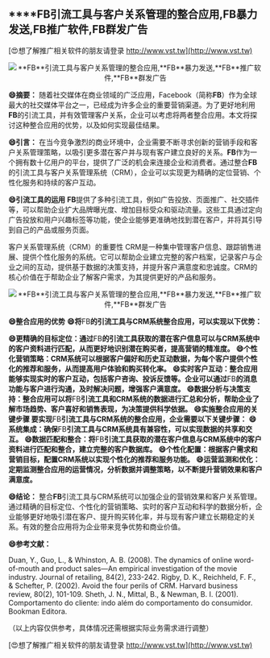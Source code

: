 ## ****FB**引流工具与客户关系管理的整合应用,**FB**暴力发送,**FB**推广软件,**FB**群发广告**

[😍想了解推广相关软件的朋友请登录 http://www.vst.tw](http://www.vst.tw)

 <center><img src="https://vst.tw/MP4/tuiguang/png/0.png" alt="**FB**引流工具与客户关系管理的整合应用,**FB**暴力发送,**FB**推广软件,**FB**群发广告"></center>

**😄摘要：**
随着社交媒体在商业领域的广泛应用，Facebook（简称**FB**）作为全球最大的社交媒体平台之一，已经成为许多企业的重要营销渠道。为了更好地利用**FB**的引流工具，并有效管理客户关系，企业可以考虑将两者整合应用。本文将探讨这种整合应用的优势，以及如何实现最佳结果。

**😄引言：**
在当今竞争激烈的商业环境中，企业需要不断寻求创新的营销手段和客户关系管理策略，以吸引更多潜在客户并与现有客户建立良好的关系。**FB**作为一个拥有数十亿用户的平台，提供了广泛的机会来连接企业和消费者。通过整合**FB**的引流工具与客户关系管理系统（CRM），企业可以实现更为精确的定位营销、个性化服务和持续的客户互动。

**😄引流工具的运用**
**FB**提供了多种引流工具，例如广告投放、页面推广、社交插件等，可以帮助企业扩大品牌曝光度、增加目标受众和驱动流量。这些工具通过定向广告投放和用户兴趣标签等功能，使企业能够更准确地找到潜在客户，并将其引导到自己的产品或服务页面。

客户关系管理系统（CRM）的重要性
CRM是一种集中管理客户信息、跟踪销售进展、提供个性化服务的系统。它可以帮助企业建立完整的客户档案，记录客户与企业之间的互动，提供基于数据的决策支持，并提升客户满意度和忠诚度。CRM的核心价值在于帮助企业了解客户需求，为其提供更好的产品和服务。

 <center><img src="https://vst.tw/MP4/tuiguang/png/0.png" alt="**FB**引流工具与客户关系管理的整合应用,**FB**暴力发送,**FB**推广软件,**FB**群发广告"></center>

**😄整合应用的优势**
**😄将**FB**的引流工具与CRM系统整合应用，可以实现以下优势：**

**😄更精确的目标定位：通过**FB**的引流工具获取的潜在客户信息可以与CRM系统中的客户资料进行匹配，从而更好地识别潜在购买者，提高营销的精准度。**
**😄个性化营销策略：CRM系统可以根据客户偏好和历史互动数据，为每个客户提供个性化的推荐和服务，从而提高用户体验和购买转化率。**
**😄实时客户互动：整合应用能够实现实时的客户互动，包括客户咨询、投诉反馈等。企业可以通过**FB**的消息功能与客户进行沟通，及时解决问题，增强客户满意度。**
**😄数据分析与决策支持：整合应用可以将**FB**引流工具和CRM系统的数据进行汇总和分析，帮助企业了解市场趋势、客户喜好和销售表现，为决策提供科学依据。**
**😄实施整合应用的关键步骤 要实现**FB**引流工具与CRM系统的整合应用，企业需要以下关键步骤：**
**😄系统集成：确保**FB**引流工具与CRM系统具有兼容性，可以实现数据的共享和交互。**
**😄数据匹配和整合：将**FB**引流工具获取的潜在客户信息与CRM系统中的客户资料进行匹配和整合，建立完整的客户数据库。**
**😄个性化配置：根据客户需求和营销目标，配置CRM系统以实现个性化的推荐和服务功能。**
**😄运营监测和优化：定期监测整合应用的运营情况，分析数据并调整策略，以不断提升营销效果和客户满意度。**

**😄结论：**
整合**FB**引流工具与CRM系统可以加强企业的营销效果和客户关系管理。通过精确的目标定位、个性化的营销策略、实时的客户互动和科学的数据分析，企业能够更好地吸引潜在客户、提升购买转化率，并与现有客户建立长期稳定的关系。有效的整合应用将为企业带来竞争优势和商业价值。

**😄参考文献：**

Duan, Y., Guo, L., & Whinston, A. B. (2008). The dynamics of online word-of-mouth and product sales—An empirical investigation of the movie industry. Journal of retailing, 84(2), 233-242.
Rigby, D. K., Reichheld, F. F., & Schefter, P. (2002). Avoid the four perils of CRM. Harvard business review, 80(2), 101-109.
Sheth, J. N., Mittal, B., & Newman, B. I. (2001). Comportamento do cliente: indo além do comportamento do consumidor. Bookman Editora.

（以上内容仅供参考，具体情况还需根据实际业务需求进行调整）

[😍想了解推广相关软件的朋友请登录 http://www.vst.tw](http://www.vst.tw)



